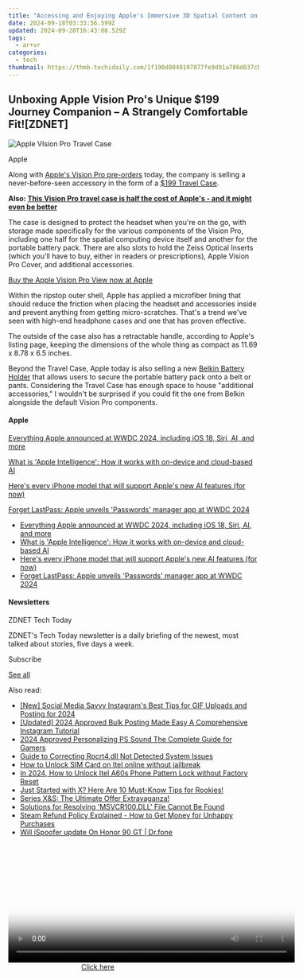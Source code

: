 ```yaml
---
title: "Accessing and Enjoying Apple's Immersive 3D Spatial Content on Your Meta Quest VR Headset: Step-by-Step Guide"
date: 2024-09-18T03:33:56.599Z
updated: 2024-09-20T16:43:08.529Z
tags:
  - ar+vr
categories:
  - tech
thumbnail: https://thmb.techidaily.com/1f190d8040197877fe9d91a786d037cb715f0068f8eaaf0f310614210c430f98.jpg
---
```


## Unboxing Apple Vision Pro's Unique $199 Journey Companion – A Strangely Comfortable Fit![ZDNET]

![Apple VIsion Pro Travel Case](https://www.zdnet.com/a/img/resize/b07d9a769e671d04883cadfa09baa93ea1fc4cdb/2024/01/19/9d6b9ecf-7934-48a0-a59e-55d05345ecb2/mw2f3.jpg?auto=webp&precrop=1000,562,x0,y196&width=1280)

Apple

Along with [Apple's Vision Pro pre-orders](https://apple.sjv.io/c/159047/435031/7613?&sharedid=zdnet&partnerpropertyid=1980086&u=https%3A%2F%2Fwww.apple.com%2Fapple-vision-pro%2F&subId1=zd-%5F%5FCOM%5FCLICK%5FID%5F%5F-dtp) today, the company is selling a never-before-seen accessory in the form of a [$199 Travel Case](https://apple.sjv.io/c/159047/435031/7613?&sharedid=zdnet&partnerpropertyid=1980086&u=https%3A%2F%2Fwww.apple.com%2Fshop%2Fproduct%2FMW2F3LL%2FA%2Fapple-vision-pro-travel-case&subId1=zd-%5F%5FCOM%5FCLICK%5FID%5F%5F-dtp).

**Also: [This Vision Pro travel case is half the cost of Apple's - and it might even be better](https://www.zdnet.com/article/this-vision-pro-travel-case-is-half-the-cost-of-apples-and-it-might-even-be-better-nice-dot-1/)**

The case is designed to protect the headset when you're on the go, with storage made specifically for the various components of the Vision Pro, including one half for the spatial computing device itself and another for the portable battery pack. There are also slots to hold the Zeiss Optical Inserts (which you'll have to buy, either in readers or prescriptions), Apple Vision Pro Cover, and additional accessories.

[Buy the Apple Vision Pro View now at Apple](https://apple.sjv.io/c/159047/435031/7613?&sharedid=zdnet&partnerpropertyid=1980086&u=https%3A%2F%2Fwww.apple.com%2Fapple-vision-pro%2F&subId1=zd-%5F%5FCOM%5FCLICK%5FID%5F%5F-dtp)

Within the ripstop outer shell, Apple has applied a microfiber lining that should reduce the friction when placing the headset and accessories inside and prevent anything from getting micro-scratches. That's a trend we've seen with high-end headphone cases and one that has proven effective.

The outside of the case also has a retractable handle, according to Apple's listing page, keeping the dimensions of the whole thing as compact as 11.69 x 8.78 x 6.5 inches.

Beyond the Travel Case, Apple today is also selling a new [Belkin Battery Holder](https://apple.sjv.io/c/159047/435031/7613?&sharedid=zdnet&partnerpropertyid=1980086&u=https%3A%2F%2Fwww.apple.com%2Fshop%2Fproduct%2FHRDR2ZM%2FA%2Fbelkin-battery-holder-for-apple-vision-pro&subId1=zd-%5F%5FCOM%5FCLICK%5FID%5F%5F-dtp) that allows users to secure the portable battery pack onto a belt or pants. Considering the Travel Case has enough space to house "additional accessories," I wouldn't be surprised if you could fit the one from Belkin alongside the default Vision Pro components.

#### Apple

[Everything Apple announced at WWDC 2024, including iOS 18, Siri, AI, and more](https://www.zdnet.com/article/every-new-feature-apple-unveiled-for-iphone-ipad-mac-and-more-this-fall-including-ai/ "Everything Apple announced at WWDC 2024, including iOS 18, Siri, AI, and more")

[What is 'Apple Intelligence': How it works with on-device and cloud-based AI](https://www.zdnet.com/article/what-is-apple-intelligence-everything-to-know-about-ai-features-coming-to-iphones-macs-and-ipads/ "What is 'Apple Intelligence': How it works with on-device and cloud-based AI")

[Here's every iPhone model that will support Apple's new AI features (for now)](https://www.zdnet.com/article/ios-18-1-update-every-iphone-model-that-will-support-apples-new-ai-features-for-now/ "Here's every iPhone model that will support Apple's new AI features (for now)")

[Forget LastPass: Apple unveils 'Passwords' manager app at WWDC 2024](https://www.zdnet.com/article/forget-lastpass-apple-unveils-passwords-manager-app-at-wwdc-2024/ "Forget LastPass: Apple unveils 'Passwords' manager app at WWDC 2024")

* [Everything Apple announced at WWDC 2024, including iOS 18, Siri, AI, and more](https://www.zdnet.com/article/every-new-feature-apple-unveiled-for-iphone-ipad-mac-and-more-this-fall-including-ai/ "Everything Apple announced at WWDC 2024, including iOS 18, Siri, AI, and more")
* [What is 'Apple Intelligence': How it works with on-device and cloud-based AI](https://www.zdnet.com/article/what-is-apple-intelligence-everything-to-know-about-ai-features-coming-to-iphones-macs-and-ipads/ "What is 'Apple Intelligence': How it works with on-device and cloud-based AI")
* [Here's every iPhone model that will support Apple's new AI features (for now)](https://www.zdnet.com/article/ios-18-1-update-every-iphone-model-that-will-support-apples-new-ai-features-for-now/ "Here's every iPhone model that will support Apple's new AI features (for now)")
* [Forget LastPass: Apple unveils 'Passwords' manager app at WWDC 2024](https://www.zdnet.com/article/forget-lastpass-apple-unveils-passwords-manager-app-at-wwdc-2024/ "Forget LastPass: Apple unveils 'Passwords' manager app at WWDC 2024")

#### Newsletters

ZDNET Tech Today

ZDNET's Tech Today newsletter is a daily briefing of the newest, most talked about stories, five days a week.

 Subscribe

[See all](https://www.zdnet.com/newsletters/)

<ins class="adsbygoogle"
     style="display:block"
     data-ad-format="autorelaxed"
     data-ad-client="ca-pub-7571918770474297"
     data-ad-slot="1223367746"></ins>

<ins class="adsbygoogle"
     style="display:block"
     data-ad-client="ca-pub-7571918770474297"
     data-ad-slot="8358498916"
     data-ad-format="auto"
     data-full-width-responsive="true"></ins>

<span class="atpl-alsoreadstyle">Also read:</span>
<div><ul>
<li><a href="https://instagram-video-recordings.techidaily.com/new-social-media-savvy-instagrams-best-tips-for-gif-uploads-and-posting-for-2024/"><u>[New] Social Media Savvy Instagram's Best Tips for GIF Uploads and Posting for 2024</u></a></li>
<li><a href="https://instagram-clips.techidaily.com/updated-2024-approved-bulk-posting-made-easy-a-comprehensive-instagram-tutorial/"><u>[Updated] 2024 Approved Bulk Posting Made Easy A Comprehensive Instagram Tutorial</u></a></li>
<li><a href="https://extra-guidance.techidaily.com/2024-approved-personalizing-ps-sound-the-complete-guide-for-gamers/"><u>2024 Approved Personalizing PS Sound The Complete Guide for Gamers</u></a></li>
<li><a href="https://tech-renaissance.techidaily.com/guide-to-correcting-rpcrt4dll-not-detected-system-issues/"><u>Guide to Correcting Rpcrt4.dll Not Detected System Issues</u></a></li>
<li><a href="https://sim-unlock.techidaily.com/how-to-unlock-sim-card-on-itel-online-without-jailbreak-by-drfone-android/"><u>How to Unlock SIM Card on Itel online without jailbreak</u></a></li>
<li><a href="https://unlock-android.techidaily.com/in-2024-how-to-unlock-itel-a60s-phone-pattern-lock-without-factory-reset-by-drfone-android/"><u>In 2024, How to Unlock Itel A60s Phone Pattern Lock without Factory Reset</u></a></li>
<li><a href="https://tech-renaissance.techidaily.com/just-started-with-x-here-are-10-must-know-tips-for-rookies/"><u>Just Started with X? Here Are 10 Must-Know Tips for Rookies!</u></a></li>
<li><a href="https://games-able.techidaily.com/1719171566459-series-xands-the-ultimate-offer-extravaganza/"><u>Series X&S: The Ultimate Offer Extravaganza!</u></a></li>
<li><a href="https://tech-renaissance.techidaily.com/solutions-for-resolving-msvcr100dll-file-cannot-be-found/"><u>Solutions for Resolving 'MSVCR100.DLL' File Cannot Be Found</u></a></li>
<li><a href="https://tech-renaissance.techidaily.com/steam-refund-policy-explained-how-to-get-money-for-unhappy-purchases/"><u>Steam Refund Policy Explained - How to Get Money for Unhappy Purchases</u></a></li>
<li><a href="https://fake-location.techidaily.com/will-ispoofer-update-on-honor-90-gt-drfone-by-drfone-virtual-android/"><u>Will iSpoofer update On Honor 90 GT | Dr.fone</u></a></li>
</ul></div>

<!-- affiliate ads begin -->
<span id="1983446">
					<video width="576" height="240" style="cursor:pointer"
           poster="//a.impactradius-go.com/display-clicktoplayimage/1983446.png"
           onclick="if(!this.playClicked){this.play();this.setAttribute('controls',true);this.playClicked=true;}">
	   <source src="//a.impactradius-go.com/display-ad/22993-1983446">
	   <img src="//a.impactradius-go.com/display-clicktoplayimage/1983446.png" style="border: none; height: 100%; width: 100%; object-fit: contain">
	</video>
	<div style="width:360px;text-align:center"><a href="javascript:window.open(decodeURIComponent('https%3A%2F%2Fhomestyler.sjv.io%2Fc%2F5597632%2F1983446%2F22993'), '_blank');void(0);">Click here</a></div>
</span>
<img height="0" width="0" src="https://imp.pxf.io/i/5597632/1983446/22993" style="position:absolute;visibility:hidden;" border="0" />
<!-- affiliate ads end -->

